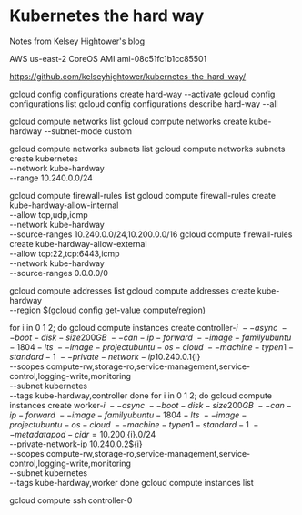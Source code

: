 # Kubernetes the hard way

Notes from Kelsey Hightower's blog 

AWS us-east-2 CoreOS AMI  ami-08c51fc1b1cc85501

https://github.com/kelseyhightower/kubernetes-the-hard-way/

gcloud config configurations create hard-way --activate
gcloud config configurations list
gcloud config configurations describe hard-way --all

gcloud compute networks list
gcloud compute networks create kube-hardway --subnet-mode custom

gcloud compute networks subnets list
gcloud compute networks subnets create kubernetes \
  --network kube-hardway  \
  --range 10.240.0.0/24

gcloud compute firewall-rules list
gcloud compute firewall-rules create kube-hardway-allow-internal  \
  --allow tcp,udp,icmp  \
  --network kube-hardway  \
  --source-ranges 10.240.0.0/24,10.200.0.0/16
gcloud compute firewall-rules create kube-hardway-allow-external  \
  --allow tcp:22,tcp:6443,icmp  \
  --network kube-hardway  \
  --source-ranges 0.0.0.0/0

gcloud compute addresses list
gcloud compute addresses create kube-hardway \
  --region $(gcloud config get-value compute/region)

for i in 0 1 2; do
  gcloud compute instances create controller-${i} \
    --async \
    --boot-disk-size 200GB \
    --can-ip-forward \
    --image-family ubuntu-1804-lts \
    --image-project ubuntu-os-cloud \
    --machine-type n1-standard-1 \
    --private-network-ip 10.240.0.1${i} \
    --scopes compute-rw,storage-ro,service-management,service-control,logging-write,monitoring \
    --subnet kubernetes \
    --tags kube-hardway,controller
done
for i in 0 1 2; do
  gcloud compute instances create worker-${i} \
    --async \
    --boot-disk-size 200GB \
    --can-ip-forward \
    --image-family ubuntu-1804-lts \
    --image-project ubuntu-os-cloud \
    --machine-type n1-standard-1 \
    --metadata pod-cidr=10.200.${i}.0/24 \
    --private-network-ip 10.240.0.2${i} \
    --scopes compute-rw,storage-ro,service-management,service-control,logging-write,monitoring \
    --subnet kubernetes \
    --tags kube-hardway,worker
done
gcloud compute instances list

gcloud compute ssh controller-0